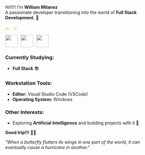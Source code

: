 Hi!!!!! I’m **William Milanez** <br>
A passionate developer transitioning into the world of **Full Stack Development**. 🚀
<br>

<div style="display: flex; justify-content: left; align-items: center; gap: 10px;">
  <a href="https://www.linkedin.com/in/williammilanez/">
    <img src="https://img.shields.io/badge/-LinkedIn-0077B5?style=flat-square&logo=linkedin&logoColor=white" style="filter: brightness(1.75);" />
  </a>
  <a href="mailto:william.milanez@outlook.com">
    <img src="https://img.shields.io/badge/-E--mail-0078D4?style=flat-square&logo=microsoft-outlook&logoColor=white" style="filter: brightness(1.75);" />
  </a>
</div>
<br>

<div style="display: flex; justify-content: left; align-items: center; gap: 10px;">
  <img src="https://github.com/user-attachments/assets/8de11631-928c-4976-91df-572f45992f99" width="40" height="40" />
  <img src="https://github.com/user-attachments/assets/8b2751d2-991b-461d-a176-92a8fb91c6bf" width="40" height="40" />
  <img src="https://github.com/user-attachments/assets/beb9ada4-a884-47cb-855d-13b32e2c6a39" width="40" height="40" />
</div>

### Currently Studying:
- **Full Stack** 📚

### Workstation Tools:
- **Editor:** Visual Studio Code (VSCode)
- **Operating System:** Windows

### Other Interests:
- Exploring **Artificial Intelligence** and building projects with it 🤖

**Good trip!!!** 🍁🍃
<br>

*"When a butterfly flutters its wings in one part of the world, it can eventually cause a hurricane in another."*
